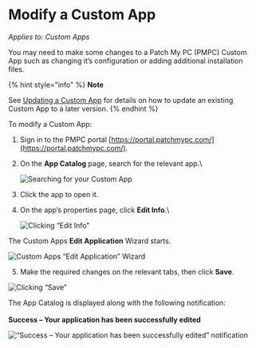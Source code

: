 # Modify a Custom App

_Applies to: Custom Apps_

You may need to make some changes to a Patch My PC (PMPC) Custom App such as changing it’s configuration or adding additional installation files.

{% hint style="info" %}
**Note**

See [Updating a Custom App](update-a-custom-app.md) for details on how to update an existing Custom App to a later version.
{% endhint %}

To modify a Custom App:

1. Sign in to the PMPC portal [https://portal.patchmypc.com/](https://portal.patchmypc.com/).
2.  On the **App Catalog** page, search for the relevant app.\


    ![Searching for your Custom App](/_images/image-%282015%29.png-"Searching-for-your-Custom-App" "Searching for your Custom App")
3. Click the app to open it.
4.  On the app’s properties page, click **Edit Info**.\


    ![Clicking “Edit Info”](/_images/image-%282016%29.png-"Clicking-\"Edit-Info\"" "Clicking “Edit Info”")

The Custom Apps **Edit Application** Wizard starts.

![Custom Apps “Edit Application” Wizard](/_images/image-%282633%29.png-"Custom-Apps-\"Edit-Application\"-Wizard" "Custom Apps “Edit Application” Wizard")

5. Make the required changes on the relevant tabs, then click **Save**.

![Clicking “Save”](/_images/image-%282634%29.png-"Clicking-\"Save\"" "Clicking “Save”")

The App Catalog is displayed along with the following notification:\
\
**Success – Your application has been successfully edited**

![“Success – Your application has been successfully edited” notification](/_images/image-%282019%29.png-"\"Success-–-Your-application-has-been-successfully-edited\"-notification" "“Success – Your application has been successfully edited” notification")
